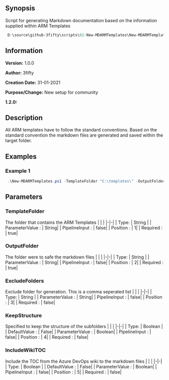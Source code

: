 ## Synopsis
Script for generating Markdown documentation based on the information supplied within ARM Templates


```PowerShell
 D:\source\github-3fifty\scripts\02-New-MDARMTemplates\New-MDARMTemplates.ps1
```


## Information
**Version:**         1.0.0

**Author:**          3fifty

**Creation Date:**   31-01-2021

**Purpose/Change:**  New setup for community

**1.2.0:** 



## Description
All ARM templates have to follow the standard conventions. Based on the standard convention the markdown files are generated and saved within the target folder.


## Examples


###  Example 1 
```PowerShell
 .\New-MDARMTemplates.ps1 -TemplateFolder "C:\templates\" -OutputFolder "C:\markdown\" -KeepStructure $true 
```
## Parameters
### TemplateFolder
The folder that contains the ARM Templates
| | |
|-|-|
| Type: | String |
| ParameterValue : | String|
| PipelineInput : | false|
| Position : | 1|
| Required : | true|


### OutputFolder
The folder were to safe the markdown files
| | |
|-|-|
| Type: | String |
| ParameterValue : | String|
| PipelineInput : | false|
| Position : | 2|
| Required : | true|


### ExcludeFolders
Exclude folder for generation. This is a comma seperated list
| | |
|-|-|
| Type: | String |
| ParameterValue : | String|
| PipelineInput : | false|
| Position : | 3|
| Required : | false|


### KeepStructure
Specified to keep the structure of the subfolders
| | |
|-|-|
| Type: | Boolean |
| DefaultValue : | False|
| ParameterValue : | Boolean|
| PipelineInput : | false|
| Position : | 4|
| Required : | false|


### IncludeWikiTOC
Include the TOC from the Azure DevOps wiki to the markdown files
| | |
|-|-|
| Type: | Boolean |
| DefaultValue : | False|
| ParameterValue : | Boolean|
| PipelineInput : | false|
| Position : | 5|
| Required : | false|


